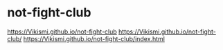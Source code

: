 # not-fight-club
https://Vikismi.github.io/not-fight-club
https://Vikismi.github.io/not-fight-club/
https://Vikismi.github.io/not-fight-club/index.html
